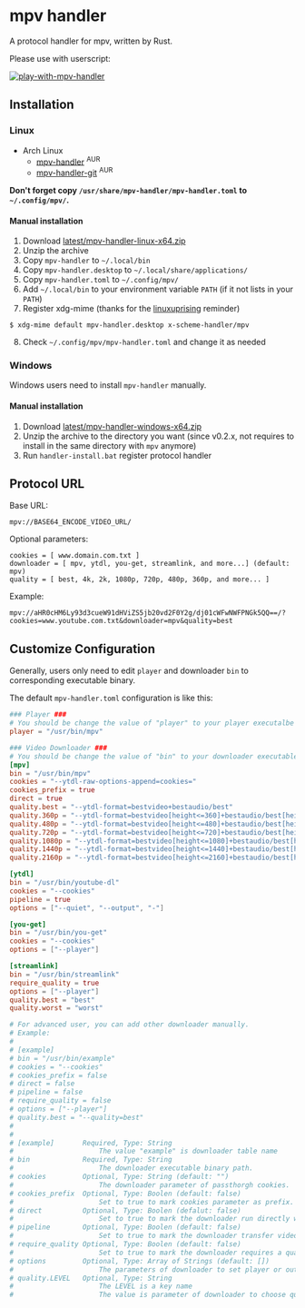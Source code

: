 # mpv handler

A protocol handler for mpv, written by Rust.

Please use with userscript:

[![play-with-mpv-handler][play-with-mpv-badges]][play-with-mpv-greasyfork]

## Installation

### Linux

- Arch Linux
  - [mpv-handler][mpv-handler-download-aur] <sup>AUR</sup>
  - [mpv-handler-git][mpv-handler-download-aur-git] <sup>AUR</sup>

**Don't forget copy `/usr/share/mpv-handler/mpv-handler.toml` to `~/.config/mpv/`.**

#### Manual installation

1. Download [latest/mpv-handler-linux-x64.zip][mpv-handler-download-linux]
2. Unzip the archive
3. Copy `mpv-handler` to `~/.local/bin`
4. Copy `mpv-handler.desktop` to `~/.local/share/applications/`
5. Copy `mpv-handler.toml` to `~/.config/mpv/`
6. Add `~/.local/bin` to your environment variable `PATH` (if it not lists in your `PATH`)
7. Register xdg-mime (thanks for the [linuxuprising][linuxuprising] reminder)

```
$ xdg-mime default mpv-handler.desktop x-scheme-handler/mpv
```

8. Check `~/.config/mpv/mpv-handler.toml` and change it as needed

### Windows

Windows users need to install `mpv-handler` manually.

#### Manual installation

1. Download [latest/mpv-handler-windows-x64.zip][mpv-handler-download-windows]
2. Unzip the archive to the directory you want (since v0.2.x, not requires to install in the same directory with `mpv` anymore)
3. Run `handler-install.bat` register protocol handler

[mpv-handler-download-aur]: https://aur.archlinux.org/packages/mpv-handler/
[mpv-handler-download-aur-git]: https://aur.archlinux.org/packages/mpv-handler-git/
[mpv-handler-download-linux]: https://github.com/akiirui/mpv-handler/releases/latest/download/mpv-handler-linux-x64.zip
[mpv-handler-download-windows]: https://github.com/akiirui/mpv-handler/releases/latest/download/mpv-handler-windows-x64.zip
[play-with-mpv-badges]: https://img.shields.io/badge/dynamic/json?style=for-the-badge&label=play-with-mpv&prefix=v&query=version&url=https%3A%2F%2Fgreasyfork.org%2Fscripts%2F416271.json
[play-with-mpv-greasyfork]: https://greasyfork.org/scripts/416271-play-with-mpv
[play-with-mpv-github]: https://github.com/akiirui/userscript/tree/main/play-with-mpv-handler
[linuxuprising]: https://www.linuxuprising.com/2021/07/open-youtube-and-more-videos-from-your.html

## Protocol URL

Base URL:

```
mpv://BASE64_ENCODE_VIDEO_URL/
```

Optional parameters:

```
cookies = [ www.domain.com.txt ]
downloader = [ mpv, ytdl, you-get, streamlink, and more...] (default: mpv)
quality = [ best, 4k, 2k, 1080p, 720p, 480p, 360p, and more... ]
```

Example:

```
mpv://aHR0cHM6Ly93d3cueW91dHViZS5jb20vd2F0Y2g/dj01cWFwNWFPNGk5QQ==/?cookies=www.youtube.com.txt&downloader=mpv&quality=best
```

## Customize Configuration

Generally, users only need to edit `player` and downloader `bin` to corresponding executable binary.

The default `mpv-handler.toml` configuration is like this:

```toml
### Player ###
# You should be change the value of "player" to your player executalbe binary path.
player = "/usr/bin/mpv"

### Video Downloader ###
# You should be change the value of "bin" to your downloader executable binary path.
[mpv]
bin = "/usr/bin/mpv"
cookies = "--ytdl-raw-options-append=cookies="
cookies_prefix = true
direct = true
quality.best = "--ytdl-format=bestvideo+bestaudio/best"
quality.360p = "--ytdl-format=bestvideo[height<=360]+bestaudio/best[height<=360]/best"
quality.480p = "--ytdl-format=bestvideo[height<=480]+bestaudio/best[height<=480]/best"
quality.720p = "--ytdl-format=bestvideo[height<=720]+bestaudio/best[height<=720]/best"
quality.1080p = "--ytdl-format=bestvideo[height<=1080]+bestaudio/best[height<=1080]/best"
quality.1440p = "--ytdl-format=bestvideo[height<=1440]+bestaudio/best[height<=1440]/best"
quality.2160p = "--ytdl-format=bestvideo[height<=2160]+bestaudio/best[height<=2160]/best"

[ytdl]
bin = "/usr/bin/youtube-dl"
cookies = "--cookies"
pipeline = true
options = ["--quiet", "--output", "-"]

[you-get]
bin = "/usr/bin/you-get"
cookies = "--cookies"
options = ["--player"]

[streamlink]
bin = "/usr/bin/streamlink"
require_quality = true
options = ["--player"]
quality.best = "best"
quality.worst = "worst"

# For advanced user, you can add other downloader manually.
# Example:
#
# [example]
# bin = "/usr/bin/example"
# cookies = "--cookies"
# cookies_prefix = false
# direct = false
# pipeline = false
# require_quality = false
# options = ["--player"]
# quality.best = "--quality=best"
#
#
# [example]       Required, Type: String
#                     The value "example" is downloader table name
# bin             Required, Type: String
#                     The downloader executable binary path.
# cookies         Optional, Type: String (default: "")
#                     The downloader parameter of passthorgh cookies.
# cookies_prefix  Optional, Type: Boolen (default: false)
#                     Set to true to mark cookies parameter as prefix.
# direct          Optional, Type: Boolen (defalut: false)
#                     Set to true to mark the downloader run directly without player.
# pipeline        Optional, Type: Boolen (default: false)
#                     Set to true to mark the downloader transfer video data through pipeline.
# require_quality Optional, Type: Boolen (default: false)
#                     Set to true to mark the downloader requires a quality LEVEL given.
# options         Optional, Type: Array of Strings (default: [])
#                     The parameters of downloader to set player or output.
# quality.LEVEL   Optional, Type: String
#                     The LEVEL is a key name
#                     The value is parameter of downloader to choose quality/format.
```
